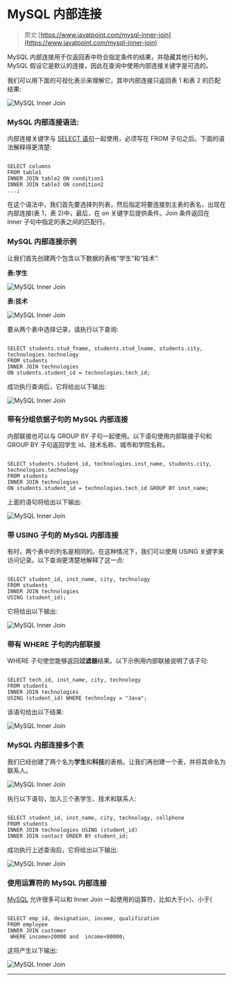 # MySQL 内部连接

> 原文:[https://www.javatpoint.com/mysql-inner-join](https://www.javatpoint.com/mysql-inner-join)

MySQL 内部连接用于仅返回表中符合指定条件的结果，并隐藏其他行和列。MySQL 假设它是默认的连接，因此在查询中使用内部连接关键字是可选的。

我们可以用下面的可视化表示来理解它，其中内部连接只返回表 1 和表 2 的匹配结果:

![MySQL Inner Join](../Images/aedaffa515bef7ccf52292d3d6afa78a.png)

### MySQL 内部连接语法:

内部连接关键字与 [SELECT 语句](https://www.javatpoint.com/mysql-select)一起使用，必须写在 FROM 子句之后。下面的语法解释得更清楚:

```

SELECT columns
FROM table1
INNER JOIN table2 ON condition1
INNER JOIN table3 ON condition2
...;

```

在这个语法中，我们首先要选择列列表，然后指定将要连接到主表的表名，出现在内部连接(表 1，表 2)中，最后，在 on 关键字后提供条件。Join 条件返回在 Inner 子句中指定的表之间的匹配行。

### MySQL 内部连接示例

让我们首先创建两个包含以下数据的表格“学生”和“技术”:

**表:学生**

![MySQL Inner Join](../Images/98c5fffaa7288a782bb1a4065efa9ad2.png)

**表:技术**

![MySQL Inner Join](../Images/8b2b1489232ddd57d1774543071f49ed.png)

要从两个表中选择记录，请执行以下查询:

```

SELECT students.stud_fname, students.stud_lname, students.city, technologies.technology  
FROM students 
INNER JOIN technologies  
ON students.student_id = technologies.tech_id;

```

成功执行查询后，它将给出以下输出:

![MySQL Inner Join](../Images/615a7b4f7ecc9c75c71863b3ad2ee175.png)

### 带有分组依据子句的 MySQL 内部连接

内部联接也可以与 GROUP BY 子句一起使用。以下语句使用内部联接子句和 GROUP BY 子句返回学生 id、技术名称、城市和学院名称。

```

SELECT students.student_id, technologies.inst_name, students.city, technologies.technology  
FROM students 
INNER JOIN technologies  
ON students.student_id = technologies.tech_id GROUP BY inst_name;

```

上面的语句将给出以下输出:

![MySQL Inner Join](../Images/ad231ed4b63fb5e6a59f7f342cef4332.png)

### 带 USING 子句的 MySQL 内部连接

有时，两个表中的列名是相同的。在这种情况下，我们可以使用 USING 关键字来访问记录。以下查询更清楚地解释了这一点:

```

SELECT student_id, inst_name, city, technology  
FROM students 
INNER JOIN technologies  
USING (student_id);

```

它将给出以下输出:

![MySQL Inner Join](../Images/7884c122d9e5c16d222e9a4059e3ccdf.png)

### 带有 WHERE 子句的内部联接

WHERE 子句使您能够返回**过滤器**结果。以下示例用内部联接说明了该子句:

```

SELECT tech_id, inst_name, city, technology  
FROM students 
INNER JOIN technologies  
USING (student_id) WHERE technology = "Java";

```

该语句给出以下结果:

![MySQL Inner Join](../Images/b27f343434bb529f7eb4dea10e73b90f.png)

### MySQL 内部连接多个表

我们已经创建了两个名为**学生**和**科技**的表格。让我们再创建一个表，并将其命名为联系人。

![MySQL Inner Join](../Images/36d87c8b651da37f342d47a001e37a2a.png)

执行以下语句，加入三个表学生、技术和联系人:

```

SELECT student_id, inst_name, city, technology, cellphone
FROM students 
INNER JOIN technologies USING (student_id)
INNER JOIN contact ORDER BY student_id;

```

成功执行上述查询后，它将给出以下输出:

![MySQL Inner Join](../Images/b6a59c99b7d230871db22f28bd320a89.png)

### 使用运算符的 MySQL 内部连接

[MySQL](https://www.javatpoint.com/mysql-tutorial) 允许很多可以和 Inner Join 一起使用的运算符，比如大于(>)、小于(

```

SELECT emp_id, designation, income, qualification
FROM employee
INNER JOIN customer
 WHERE income>20000 and  income<80000;

```

这将产生以下输出:

![MySQL Inner Join](../Images/d4478482b627ffca5677b3f794d5cca4.png)

* * *